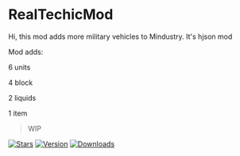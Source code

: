 # RealTechicMod
Hi, this mod adds more military vehicles to Mindustry.
It's hjson mod

Mod adds:

6 units

4 block

2 liquids

1 item
> WIP


[![Stars](https://img.shields.io/github/stars/Nezerit6/NewStage?color=yellow&label=⭐️%20Please%20Star%20Mod!&style=for-the-badge)](https://github.com/Nezerit6/NewStage)
[![Version](https://img.shields.io/github/v/release/Nezerit6/NewStage?color=green&include_prereleases&label=Latest%20version&logo=github&logoColor=white&style=for-the-badge)](https://github.com/Nezerit6/NewStage/releases)
[![Downloads](https://img.shields.io/github/downloads/Nezerit6/NewStage/total?color=red&label=Total%20Downloads&logo=github&logoColor=white&style=for-the-badge)](https://github.com/Nezerit6/NewStage/releases)
